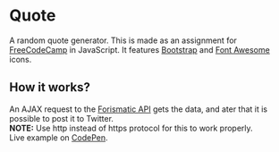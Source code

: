 # Quote

A random quote generator. This is made as an assignment for [FreeCodeCamp](https://www.freecodecamp.com/) in JavaScript. It features [Bootstrap](http://getbootstrap.com/) and [Font Awesome](http://fontawesome.io/) icons.

## How it works?

An AJAX request to the [Forismatic API](http://forismatic.com/en/api/) gets the data, and ater that it is possible to post it to Twitter.  
**NOTE:** Use http instead of https protocol for this to work properly.  
Live example on [CodePen](http://codepen.io/leohajder/full/vXNQgx). 
